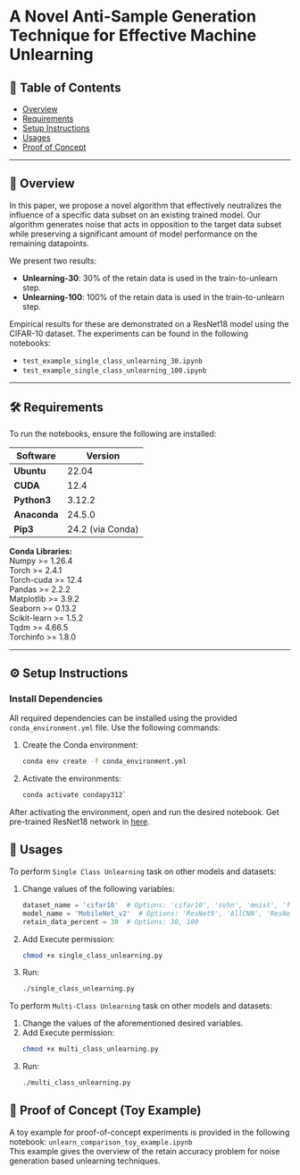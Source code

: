# A Novel Anti-Sample Generation Technique for Effective Machine Unlearning

## 📑 Table of Contents
- [Overview](#-overview)
- [Requirements](#%EF%B8%8F-requirements)
- [Setup Instructions](#%EF%B8%8F-setup-instructions)
- [Usages](#-usages)
- [Proof of Concept](#-proof-of-concept-toy-example)

---

## 📖 Overview
In this paper, we propose a novel algorithm that effectively neutralizes the influence of a specific data subset on an existing trained model. Our algorithm generates noise that acts in opposition to the target data subset while preserving a significant amount of model performance on the remaining datapoints. 

We present two results:  
- **Unlearning-30**: 30% of the retain data is used in the train-to-unlearn step.  
- **Unlearning-100**: 100% of the retain data is used in the train-to-unlearn step.  

Empirical results for these are demonstrated on a ResNet18 model using the CIFAR-10 dataset. The experiments can be found in the following notebooks:  
- `test_example_single_class_unlearning_30.ipynb`  
- `test_example_single_class_unlearning_100.ipynb`  

---

## 🛠️ Requirements
To run the notebooks, ensure the following are installed:

| Software      | Version   |
|---------------|-----------|
| **Ubuntu**    | 22.04     |
| **CUDA**      | 12.4      |
| **Python3**    | 3.12.2    |
| **Anaconda**  | 24.5.0    |
| **Pip3**       | 24.2 (via Conda) |

**Conda Libraries:**  
 Numpy >= 1.26.4    
 Torch >= 2.4.1     
 Torch-cuda >= 12.4    
 Pandas >= 2.2.2    
 Matplotlib >= 3.9.2    
 Seaborn >= 0.13.2   
 Scikit-learn >= 1.5.2  
 Tqdm >= 4.66.5       
 Torchinfo >= 1.8.0    


---

## ⚙️ Setup Instructions

### Install Dependencies
All required dependencies can be installed using the provided `conda_environment.yml` file. Use the following commands:  

1. Create the Conda environment:
   ```bash
   conda env create -f conda_environment.yml
   
2. Activate the environments:
   ```bash
   conda activate condapy312`
   
After activating the environment, open and run the desired notebook. Get pre-trained ResNet18 network in [here](https://drive.google.com/file/d/1VFkBE7C8aAKxFdYd1O-HQzSSMBkwgD9B/view?usp=drive_link).

## 🚀 Usages

To perform `Single Class Unlearning` task on other models and datasets:

1. Change values of the following variables:  
   ```python
   dataset_name = 'cifar10'  # Options: 'cifar10', 'svhn', 'mnist', 'fashionMNIST'
   model_name = 'MobileNet_v2'  # Options: 'ResNet9', 'AllCNN', 'ResNet18', 'MobileNet_v2'
   retain_data_percent = 30  # Options: 30, 100


3. Add Execute permission:  
   ```bash
   chmod +x single_class_unlearning.py

4. Run: 
   ```bash
   ./single_class_unlearning.py


To perform `Multi-Class Unlearning` task on other models and datasets:  

1. Change the values of the aforementioned desired variables.  
2. Add Execute permission:  
   ```bash
   chmod +x multi_class_unlearning.py

3. Run: 
   ```bash
   ./multi_class_unlearning.py

## 💭 Proof of Concept (Toy Example)  

A toy example for proof-of-concept experiments is provided in the following notebook:
`unlearn_comparison_toy_example.ipynb`  
This example gives the overview of the retain accuracy problem for noise generation based unlearning techniques.



